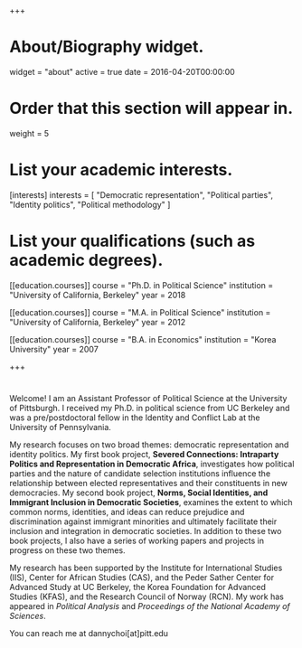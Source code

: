 +++
# About/Biography widget.
widget = "about"
active = true
date = 2016-04-20T00:00:00

# Order that this section will appear in.
weight = 5

# List your academic interests.
[interests]
  interests = [
    "Democratic representation",
    "Political parties",
    "Identity politics",
    "Political methodology"
  ]

# List your qualifications (such as academic degrees).
[[education.courses]]
  course = "Ph.D. in Political Science"
  institution = "University of California, Berkeley"
  year = 2018

[[education.courses]]
  course = "M.A. in Political Science"
  institution = "University of California, Berkeley"
  year = 2012

[[education.courses]]
  course = "B.A. in Economics"
  institution = "Korea University"
  year = 2007
 
+++

# 

Welcome! I am an Assistant Professor of Political Science at the University of Pittsburgh. I received my Ph.D. in political science from UC Berkeley and was a pre/postdoctoral fellow in the Identity and Conflict Lab at the University of Pennsylvania. 

My research focuses on two broad themes: democratic representation and identity politics. My first book project, **Severed Connections: Intraparty Politics and Representation in Democratic Africa**, investigates how political parties and the nature of candidate selection institutions influence the relationship between elected representatives and their constituents in new democracies. My second book project, **Norms, Social Identities, and Immigrant Inclusion in Democratic Societies**, examines the extent to which common norms, identities, and ideas can reduce prejudice and discrimination against immigrant minorities and ultimately facilitate their inclusion and integration in democratic societies. In addition to these two book projects, I also have a series of working papers and projects in progress on these two themes.


My research has been supported by the Institute for International Studies (IIS), Center for African Studies (CAS), and the Peder Sather Center for Advanced Study at UC Berkeley, the Korea Foundation for Advanced Studies (KFAS), and the Research Council of Norway (RCN). My work has appeared in _Political Analysis_ and _Proceedings of the National Academy of Sciences_.

You can reach me at dannychoi[at]pitt.edu
 

